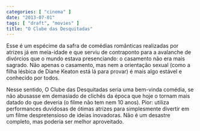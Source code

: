 ```yaml
---
categories: [ "cinema" ]
date: "2013-07-01"
tags: [ "draft", "movies" ]
title: "O Clube das Desquitadas"
---
```

Esse é um espécime da safra de comédias românticas realizadas por
atrizes já em meia-idade e que serviu de contraponto para a avalanche
de divórcios que o mundo estava presenciando: o casamento não era
mais sagrado. Não apenas o casamento, mas nem a orientação sexual
(como a filha lésbica de Diane Keaton está lá para provar) é mais
algo estável e conhecido por todos.

Nesse sentido, O Clube das Desquitadas seria uma bem-vinda comédia,
se não abusasse em demasiado de clichês da época que hoje o tornam
mais datado do que deveria (o filme não tem nem 10 anos). Pior: utiliza
performances duvidosas de ótimas atrizes para simplesmente divertir em um
filme despretensioso de ideias inovadoras. Não é um desastre completo,
mas poderia ser melhor aproveitado.

